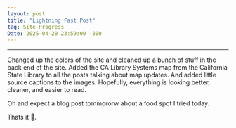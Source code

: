 ```yaml
---
layout: post
title: "Lightning Fast Post"
tag: Site Progress
Date: 2025-04-20 23:59:00 -800
---
```

---
<p>Changed up the colors of the site and cleaned up a bunch of stuff in the back end of the site. Added the CA Library Systems map from the California State Library to all the posts 
talking about map updates. And added little source captions to the images. Hopefully, everything is looking better, cleaner, and easier to read.</p>

<p>Oh and expect a blog post tommororw about a food spot I tried today. </p>

<p>Thats it 🏃.</p>
